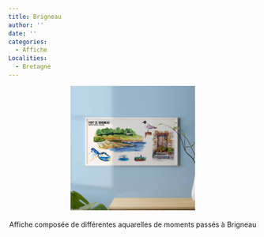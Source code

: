 ```yaml
---
title: Brigneau
author: ''
date: ''
categories:
  - Affiche
Localities: 
  - Bretagne
---
```

<center>
<img alt="[Affiche du port de Brigneau à l'aquarelle]" src="affiche-brigneau-featured-image.jpg" width=50%> 
<br>
<br>
Affiche composée de différentes aquarelles de moments passés à Brigneau
</center>